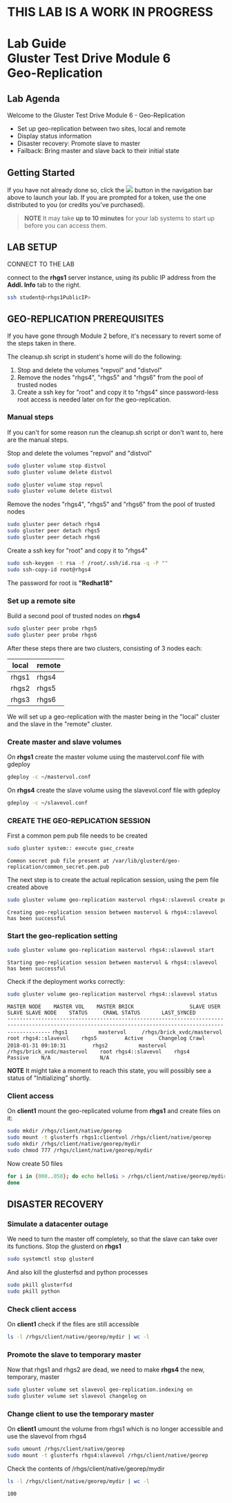 # **THIS LAB IS A WORK IN PROGRESS**
# Lab Guide <br/> Gluster Test Drive Module 6 <br/> Geo-Replication

## Lab Agenda

Welcome to the Gluster Test Drive Module 6 - Geo-Replication

- Set up geo-replication between two sites, local and remote
- Display status information
- Disaster recovery: Promote slave to master
- Failback: Bring master and slave back to their initial state

## Getting Started

If you have not already done so, click the <img src="http://us-west-2-aws-training.s3.amazonaws.com/awsu-spl/spl02-working-ebs/media/image005.png"> button in the navigation bar above to launch your lab. If you are prompted for a token, use the one distributed to you (or credits you've purchased).

> **NOTE** It may take **up to 10 minutes** for your lab systems to start up before you can access them.

## LAB SETUP

CONNECT TO THE LAB

connect to the **rhgs1** server instance, using its public IP address from the **Addl. Info** tab to the right. 
```bash
ssh student@<rhgs1PublicIP>
```

## GEO-REPLICATION PREREQUISITES

If you have gone through Module 2 before, it's necessary to revert some of the steps taken in there. 

The cleanup.sh script in student's home will do the following:

1. Stop and delete the volumes "repvol" and "distvol"
2. Remove the nodes "rhgs4", "rhgs5" and "rhgs6" from the pool of trusted nodes
3. Create a ssh key for "root" and copy it to "rhgs4" since password-less root
   access is needed later on for the geo-replication.

### Manual steps

If you can't for some reason run the cleanup.sh script or don't want to, here are the manual steps.


Stop and delete the volumes "repvol" and "distvol"
```bash
sudo gluster volume stop distvol
sudo gluster volume delete distvol
```

```bash
sudo gluster volume stop repvol
sudo gluster volume delete distvol
```

Remove the nodes "rhgs4", "rhgs5" and "rhgs6" from the pool of trusted nodes

```bash
sudo gluster peer detach rhgs4
sudo gluster peer detach rhgs5
sudo gluster peer detach rhgs6
```

 Create a ssh key for "root" and copy it to "rhgs4"
```bash
sudo ssh-keygen -t rsa -f /root/.ssh/id.rsa -q -P ""
sudo ssh-copy-id root@rhgs4
```

The password for root is **"Redhat18"**


### Set up a remote site

Build a second pool of trusted nodes on **rhgs4**
```bash
sudo gluster peer probe rhgs5
sudo gluster peer probe rhgs6
```

After these steps there are two clusters, consisting of 3 nodes each:

|local         | remote     |
|--------------|------------|
|rhgs1         | rhgs4      |
|rhgs2         | rhgs5      |
|rhgs3         | rhgs6      |


We will set up a geo-replication with the master being in the "local" cluster and the slave in the "remote" cluster.


### Create master and slave volumes

On **rhgs1** create the master volume using the mastervol.conf file with
gdeploy
```bash
gdeploy -c ~/mastervol.conf
```
  

On **rhgs4** create the slave volume using the slavevol.conf file with gdeploy
```bash
gdeploy -c ~/slavevol.conf
```


### CREATE THE GEO-REPLICATION SESSION

First a common pem pub file needs to be created

```bash
sudo gluster system:: execute gsec_create
```
``Common secret pub file present at /var/lib/glusterd/geo-replication/common_secret.pem.pub``

The next step is to create the actual replication session, using the pem file created above
  


```bash
sudo gluster volume geo-replication mastervol rhgs4::slavevol create push-pem
```
``Creating geo-replication session between mastervol & rhgs4::slavevol has been successful`` 


### Start the geo-replication setting

```bash
sudo gluster volume geo-replication mastervol rhgs4::slavevol start
```
``Starting geo-replication session between mastervol & rhgs4::slavevol has been successful ``

Check if the deployment works correctly:

```bash
sudo gluster volume geo-replication mastervol rhgs4::slavevol status
```

``MASTER NODE    MASTER VOL    MASTER BRICK                  SLAVE USER    SLAVE SLAVE NODE    STATUS     CRAWL STATUS       LAST_SYNCED                    ``
``----------------------------------------------------------------------------------------------------------------------------------------------------------``
``rhgs1          mastervol     /rhgs/brick_xvdc/mastervol    root rhgs4::slavevol    rhgs5         Active     Changelog Crawl    2018-01-31 09:10:31        ``
``rhgs2          mastervol     /rhgs/brick_xvdc/mastervol    root rhgs4::slavevol    rhgs4         Passive    N/A                N/A                        ``

**NOTE** It might take a moment to reach this state, you will possibly see a status of "Initializing" shortly. 

### Client access

On **client1** mount the geo-replicated volume from **rhgs1** and create files on it:

```bash
sudo mkdir /rhgs/client/native/georep
sudo mount -t glusterfs rhgs1:clientvol /rhgs/client/native/georep
sudo mkdir /rhgs/client/native/georep/mydir
sudo chmod 777 /rhgs/client/native/georep/mydir
```

Now create 50 files
```bash
for i in {000..050}; do echo hello$i > /rhgs/client/native/georep/mydir/file$i;
done
```


## DISASTER RECOVERY

### Simulate a datacenter outage

We need to turn the master off completely, so that the slave can take over its
functions. Stop the glusterd on **rhgs1**
```bash
sudo systemctl stop glusterd
```

And also kill the glusterfsd and python processes
```bash
sudo pkill glusterfsd
sudo pkill python
```

### Check client access

On **client1** check if the files are still accessible
```bash
ls -l /rhgs/client/native/georep/mydir | wc -l
```

### Promote the slave to temporary master

Now that rhgs1 and rhgs2 are dead, we need to make **rhgs4** the new, temporary,
master

```bash
sudo gluster volume set slavevol geo-replication.indexing on
sudo gluster volume set slavevol changelog on
```

### Change client to use the temporary master

On **client1** umount the volume from rhgs1 which is no longer accessible and use the slavevol from rhgs4

```bash
sudo umount /rhgs/client/native/georep
sudo mount -t glusterfs rhgs4:slavevol /rhgs/client/native/georep
```

Check the contents of /rhgs/client/native/georep/mydir
```bash
ls -l /rhgs/client/native/georep/mydir | wc -l
```
``100``


